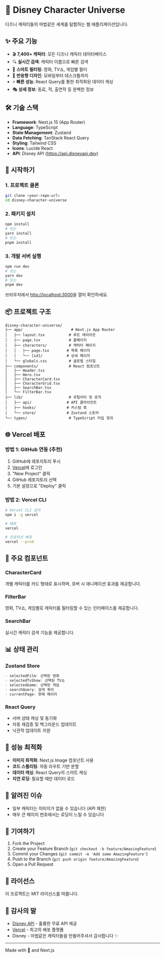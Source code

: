 # 🏰 Disney Character Universe

디즈니 캐릭터들의 마법같은 세계를 탐험하는 웹 애플리케이션입니다.

## ✨ 주요 기능

- 🎬 **7,400+ 캐릭터**: 모든 디즈니 캐릭터 데이터베이스
- 🔍 **실시간 검색**: 캐릭터 이름으로 빠른 검색
- 🎨 **스마트 필터링**: 영화, TV쇼, 게임별 필터
- 📱 **반응형 디자인**: 모바일부터 데스크톱까지
- ⚡ **빠른 성능**: React Query를 통한 최적화된 데이터 캐싱
- 🎭 **상세 정보**: 동료, 적, 출연작 등 완벽한 정보

## 🛠 기술 스택

- **Framework**: Next.js 15 (App Router)
- **Language**: TypeScript
- **State Management**: Zustand
- **Data Fetching**: TanStack React Query
- **Styling**: Tailwind CSS
- **Icons**: Lucide React
- **API**: Disney API (https://api.disneyapi.dev)

## 🚀 시작하기

### 1. 프로젝트 클론

```bash
git clone <your-repo-url>
cd disney-character-universe
```

### 2. 패키지 설치

```bash
npm install
# 또는
yarn install
# 또는
pnpm install
```

### 3. 개발 서버 실행

```bash
npm run dev
# 또는
yarn dev
# 또는
pnpm dev
```

브라우저에서 [http://localhost:3000](http://localhost:3000)을 열어 확인하세요.

## 📦 프로젝트 구조

```
disney-character-universe/
├── app/                      # Next.js App Router
│   ├── layout.tsx           # 루트 레이아웃
│   ├── page.tsx             # 홈페이지
│   ├── characters/          # 캐릭터 페이지
│   │   ├── page.tsx        # 목록 페이지
│   │   └── [id]/           # 상세 페이지
│   └── globals.css          # 글로벌 스타일
├── components/              # React 컴포넌트
│   ├── Header.tsx
│   ├── Hero.tsx
│   ├── CharacterCard.tsx
│   ├── CharacterGrid.tsx
│   ├── SearchBar.tsx
│   └── FilterBar.tsx
├── lib/                     # 유틸리티 및 로직
│   ├── api/                # API 클라이언트
│   ├── hooks/              # 커스텀 훅
│   └── store/              # Zustand 스토어
└── types/                   # TypeScript 타입 정의
```

## 🌐 Vercel 배포

### 방법 1: GitHub 연동 (추천)

1. GitHub에 레포지토리 푸시
2. [Vercel](https://vercel.com)에 로그인
3. "New Project" 클릭
4. GitHub 레포지토리 선택
5. 기본 설정으로 "Deploy" 클릭

### 방법 2: Vercel CLI

```bash
# Vercel CLI 설치
npm i -g vercel

# 배포
vercel

# 프로덕션 배포
vercel --prod
```

## 🎨 주요 컴포넌트

### CharacterCard

개별 캐릭터를 카드 형태로 표시하며, 호버 시 애니메이션 효과를 제공합니다.

### FilterBar

영화, TV쇼, 게임별로 캐릭터를 필터링할 수 있는 인터페이스를 제공합니다.

### SearchBar

실시간 캐릭터 검색 기능을 제공합니다.

## 📊 상태 관리

### Zustand Store

```typescript
- selectedFilm: 선택된 영화
- selectedTvShow: 선택된 TV쇼
- selectedGame: 선택된 게임
- searchQuery: 검색 쿼리
- currentPage: 현재 페이지
```

### React Query

- 서버 상태 캐싱 및 동기화
- 자동 재검증 및 백그라운드 업데이트
- 낙관적 업데이트 지원

## 🎯 성능 최적화

- **이미지 최적화**: Next.js Image 컴포넌트 사용
- **코드 스플리팅**: 자동 라우트 기반 분할
- **데이터 캐싱**: React Query의 스마트 캐싱
- **지연 로딩**: 필요할 때만 데이터 로드

## 🐛 알려진 이슈

- 일부 캐릭터는 이미지가 없을 수 있습니다 (API 제한)
- 매우 큰 페이지 번호에서는 로딩이 느릴 수 있습니다

## 🤝 기여하기

1. Fork the Project
2. Create your Feature Branch (`git checkout -b feature/AmazingFeature`)
3. Commit your Changes (`git commit -m 'Add some AmazingFeature'`)
4. Push to the Branch (`git push origin feature/AmazingFeature`)
5. Open a Pull Request

## 📝 라이선스

이 프로젝트는 MIT 라이선스를 따릅니다.

## 🙏 감사의 말

- [Disney API](https://disneyapi.dev) - 훌륭한 무료 API 제공
- [Vercel](https://vercel.com) - 최고의 배포 플랫폼
- Disney - 마법같은 캐릭터들을 만들어주셔서 감사합니다 ✨

---

Made with 💜 and Next.js
